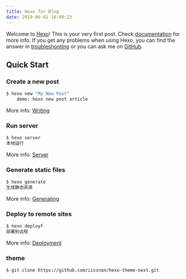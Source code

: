 ```yaml
---
title: Hexo for Blog
date: 2019-06-01 10:09:23
---
```

Welcome to [Hexo](https://hexo.io/)! This is your very first post. Check [documentation](https://hexo.io/docs/) for more info. If you get any problems when using Hexo, you can find the answer in [troubleshooting](https://hexo.io/docs/troubleshooting.html) or you can ask me on [GitHub](https://github.com/hexojs/hexo/issues).

## Quick Start

### Create a new post

``` bash
$ hexo new "My New Post"
	demo: hexo new post article
```

More info: [Writing](https://hexo.io/docs/writing.html)

### Run server

``` bash
$ hexo server
本地运行
```

More info: [Server](https://hexo.io/docs/server.html)

### Generate static files

``` bash
$ hexo generate
生成静态资源
```

More info: [Generating](https://hexo.io/docs/generating.html)

### Deploy to remote sites

``` bash
$ hexo deployf
部署到远程
```

More info: [Deployment](https://hexo.io/docs/deployment.html)

### theme
``` bash
$ git clone https://github.com/iissnan/hexo-theme-next.git
```

